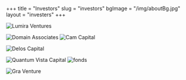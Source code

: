 +++
title = "Investors"
slug = "investors"
bgImage = "/img/aboutBg.jpg"
layout  = "investers"
+++

![Lumira Ventures](/img/Investors/lumira.jpg)

![Domain Associates](/img/Investors/domain-associates.jpg) ![Cam Capital](/img/Investors/cam-capital.jpg)

![Delos Capital](/img/Investors/delos-capital.jpg)

![Quantum Vista Capital](/img/Investors/quantum-vista-capital.jpg) ![fonds](/img/Investors/fonds.jpg)

![Gra Venture](/img/Investors/gra-venture.jpg)


